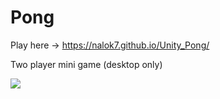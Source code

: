 # Pong
Play here -> https://nalok7.github.io/Unity_Pong/

Two player mini game (desktop only)
   
![](https://github.com/NaloK7/Unity_Pong/blob/master/screen_pong_webGl.png)
